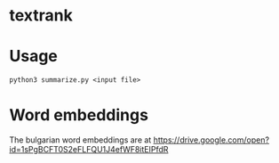 # textrank
# Usage
`python3 summarize.py <input file>`
# Word embeddings
The bulgarian word embeddings are at https://drive.google.com/open?id=1sPgBCFT0S2eFLFQU1J4efWF8itEIPfdR
